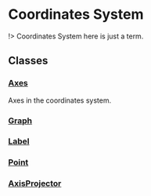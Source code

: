 # Coordinates System

!> Coordinates System here is just a term.

## Classes

### [Axes](/reference/cubicon/coordinatesSys/axes.md)

Axes in the coordinates system.

### [Graph](/reference/cubicon/coordinatesSys/graph.md)

### [Label](/reference/cubicon/coordinatesSys/label.md)

### [Point](/reference/cubicon/coordinatesSys/point.md)

### [AxisProjector](/reference/cubicon/coordinatesSys/axisProjector.md)
